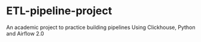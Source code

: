 # ETL-pipeline-project
An academic project to practice building pipelines
Using Clickhouse, Python and Airflow 2.0
